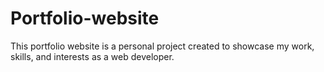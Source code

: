 # Portfolio-website
This portfolio website is a personal project created to showcase my work, skills, and interests as a web developer.
